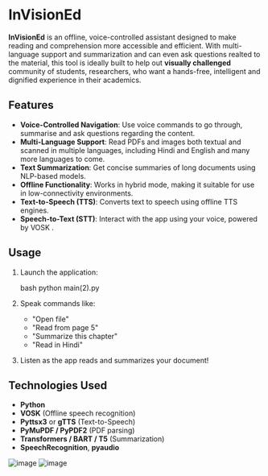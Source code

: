 # InVisionEd

**InVisionEd** is an offline, voice-controlled assistant designed to make reading and comprehension more accessible and efficient. With multi-language support and summarization and can even ask questions realted to the material, this tool is ideally built to help out **visually challenged** community of students, researchers, who want a hands-free, intelligent and dignified experience in their academics.

##  Features

- **Voice-Controlled Navigation**: Use voice commands to go through, summarise and ask questions regarding the content.
- **Multi-Language Support**: Read PDFs and images both textual and scanned in multiple languages, including Hindi and English and many more languages to come.
- **Text Summarization**: Get concise summaries of long documents using NLP-based models.
- **Offline Functionality**: Works in hybrid mode, making it suitable for use in low-connectivity environments.
- **Text-to-Speech (TTS)**: Converts text to speech using offline TTS engines.
- **Speech-to-Text (STT)**: Interact with the app using your voice, powered by VOSK .


## Usage

1. Launch the application:

   bash
   python main(2).py
   

2. Speak commands like:

   * "Open file"
   * "Read from page 5"
   * "Summarize this chapter"
   * "Read in Hindi"

3. Listen as the app reads and summarizes your document!

##  Technologies Used

* **Python**
* **VOSK** (Offline speech recognition)
* **Pyttsx3** or **gTTS** (Text-to-Speech)
* **PyMuPDF / PyPDF2** (PDF parsing)
* **Transformers / BART / T5** (Summarization)
* **SpeechRecognition**, **pyaudio**


![image](https://github.com/user-attachments/assets/0096e301-5462-4761-956e-36ac0a455f1b)
![image](https://github.com/user-attachments/assets/318e7524-50a8-487d-ae7d-4fb4344dc967)


